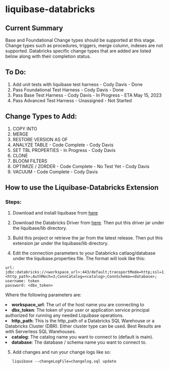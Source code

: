 # liquibase-databricks


## Current Summary 
Base and Foundational Change types should be supported at this stage. Change types such as procedures, triggers, merge column, indexes are not supported. 
Databricks specific change types that are added are listed below along with their completion status. 


## To Do: 

1. Add unit tests with liquibase test harness - Cody Davis - Done
2. Pass Foundational Test Harness - Cody Davis - Done
3. Pass Base Test Harness - Cody Davis - In Progress - ETA May 15, 2023
4. Pass Advanced Test Harness - Unassigned - Not Started

## Change Types to Add: 

1. COPY INTO
2. MERGE
3. RESTORE VERSION AS OF
4. ANALYZE TABLE - Code Complete - Cody Davis
5. SET TBL PROPERTIES - In Progress - Cody Davis
6. CLONE
7. BLOOM FILTERS
8. OPTIMIZE / ZORDER - Code Complete - No Test Yet - Cody Davis
9. VACUUM - Code Complete - Cody Davis



## How to use the Liquibase-Databricks Extension

### Steps: 

1. Download and install liquibase from [here](https://docs.liquibase.com/start/install/home.html)

2. Download the Databricks Driver from [here](https://www.databricks.com/spark/jdbc-drivers-download). 
Then put this driver jar under the liquibase/lib directory. 

3. Build this project or retrieve the jar from the latest release. 
Then put this extension jar under the liquibase/lib directory. 

4. Edit the connection parameters to your Databricks catlaog/database under the liquibase.properties file. The format will look like this:

```
url: jdbc:databricks://<workspace_url>:443/default;transportMode=http;ssl=1;httpPath=<http_path>;AuthMech=3;ConnCatalog=<catalog>;ConnSchema=<database>; 
username: token
password: <dbx_token>
```

Where the following parameters are: 
<li> <b>workspace_url</b>: The url of the host name you are connecting to</li>
<li> <b>dbx_token</b>: The token of your user or application service principal authorized for running any needed Liquibase operations.</li>
<li> <b>http_path</b>: This is the http_path of a Databricks SQL Warehouse or a Databricks Cluster (DBR). Either cluster type can be used. Best Results are with Serverless SQL Warehouses. </li>
<li> <b>catalog</b>: The catalog name you want to connect to (default is main). </li>
<li> <b>database</b>: The database / schema name you want to connect to. </li>



5. Add changes and run your change logs like so:
```
   liquibase --changeLogFile=changelog.sql update
```

